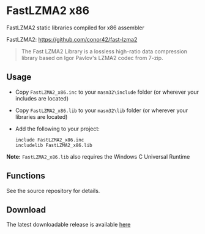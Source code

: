 # FastLZMA2 x86

FastLZMA2 static libraries compiled for x86 assembler 

FastLZMA2: https://github.com/conor42/fast-lzma2

> The Fast LZMA2 Library is a lossless high-ratio data compression library based on Igor Pavlov's LZMA2 codec from 7-zip.

## Usage

* Copy `FastLZMA2_x86.inc` to your `masm32\include` folder (or wherever your includes are located)

* Copy `FastLZMA2_x86.lib` to your `masm32\lib` folder (or wherever your libraries are located)

* Add the following to your project:
  
  ```assembly
  include FastLZMA2_x86.inc
  includelib FastLZMA2_x86.lib
  ```

**Note:** `FastLZMA2_x86.lib` also requires the Windows C Universal Runtime

## Functions

See the source repository for details.

## Download

The latest downloadable release is available [here](https://github.com/mrfearless/libraries/blob/master/releases/FastLZMA2_x86.zip?raw=true)
